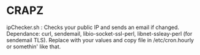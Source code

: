 # CRAPZ

ipChecker.sh : Checks your public IP and sends an email if changed. Dependance: curl, sendemail, libio-socket-ssl-perl, libnet-ssleay-perl (for sendemail TLS). Replace with your values and copy file in /etc/cron.hourly or somethin' like that.
